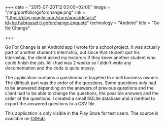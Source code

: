 +++
date = "2015-07-20T12:03:00+02:00"
image = "/img/portfolio/goforchange.png"
link = "https://play.google.com/store/apps/details?id=be.hubrussel.ti.goforchange.enquete"
technology = "Android"
title = "Go for Change"

+++

Go For Change is an Android app I wrote for a school project. It was actually part of another student's internship, but since that student quit his internship, the client asked my lecturers if they knew another student who could finish the job. All I had was 2 weeks so I didn't write any documentation and the code is quite messy.

The application contains a questionnaire targeted to small business owners. The difficult part was the order of the questions. Some questions only had to be answered depending on the answers of previous questions and the client had to be able to change the questions, the possible answers and the order of the questions. I created a small SQLite database and a method to export the answered questions to a CSV file.

This application is only visible in the Play Store for test users. The source is available on [GitHub](https://github.com/SamuelDebruyn/WePgoforchange).